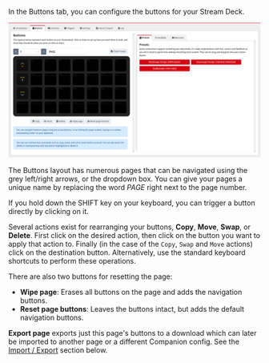 In the Buttons tab, you can configure the buttons for your Stream Deck.

![Buttons Page](images/buttons.png?raw=true 'Buttons Page')

The Buttons layout has numerous pages that can be navigated using the grey left/right arrows, or the dropdown box. You can give your pages a unique name by replacing the word _PAGE_ right next to the page number.

If you hold down the SHIFT key on your keyboard, you can trigger a button directly by clicking on it.


Several actions exist for rearranging your buttons, **Copy**, **Move**,
**Swap**, or **Delete**.  First click on the desired action, then click on the
button you want to apply that action to. Finally (in the case of the `Copy`,
`Swap` and `Move` actions) click on the destination button.  Alternatively, use
the standard keyboard shortcuts to perform these operations.


There are also two buttons for resetting the page:

- **Wipe page**: Erases all buttons on the page and adds the navigation buttons.
- **Reset page buttons**: Leaves the buttons intact, but adds the default navigation buttons.

**Export page** exports just this page's buttons to a download which can later be imported to another page or a different Companion config. See the [Import / Export](#header-import--export) section below.
